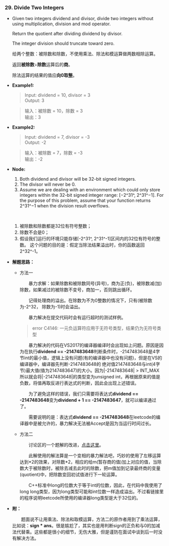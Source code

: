 ﻿### 29. Divide Two Integers

* Given two integers dividend and divisor, divide two integers 
  without using multiplication, division and mod operator.

  Return the quotient after dividing dividend by divisor.

  The integer division should truncate toward zero.

  给两个整数：被除数和除数，不使用乘法、除法和模运算做两数相除运算。

  返回**被除数**÷**除数**运算后的**商**。

  除法运算的结果的值应**向0取整**。

* **Example1:**
  
  >Input: dividend = 10, divisor = 3<br>
  >Output: 3
  
  >输入：被除数 = 10，除数 = 3<br>
  >输出：3
* **Example2:**

  >Input: dividend = 7, divisor = -3<br>
  >Output: -2

  >输入：被除数 = 7，除数 = -3<br>
  >输出：-2

* **Node:**

  1. Both dividend and divisor will be 32-bit signed integers.
  2. The divisor will never be 0.
  3. Assume we are dealing with an environment which could only 
     store integers within the 32-bit signed integer range: 
     [−2^31^,   2^31^−1]. For the purpose of this problem, 
     assume that your function returns 2^31^−1 when the division
     result overflows.

  &ensp;
  1. 被除数和除数都是32位有符号整数；
  2. 除数不会是0；
  3. 假设我们运行的环境只能存储[-2^31^, 2^31^-1]区间内的32位有符号的整数。
     这个问题的目的是：假定当除法结果溢出时，你的函数返回2^32^-1。

* **解题思路：**

  * 方法一
  
    &emsp;&emsp;暴力求解：如果除数和被除数同号(异号)，商为正(负)，被除数减(加)
    除数，如果减过的被除数不变号，商加一，否则跳出循环。

    &emsp;&emsp;记得处理商的溢出。在除数为不为0整数的情况下，只有(被除数为-2^32，
    除数为-1)时会溢出。
    
    &emsp;&emsp;暴力解决在提交代码时会有运行超时的测试样例。
    
    >error C4146: 一元负运算符应用于无符号类型，结果仍为无符号类型
    
    &emsp;&emsp;暴力解决的代码在VS2017的编译器编译时会出现如上问题。原因是因为在执行**dividend == -2147483648**判断条件时，-2147483648是4字节int的最小值，逻辑上没有问题(有的编译器中也没有问题)，但是在VS的编译器中，编译器先判断-2147483648的
    绝对值2147483648与int(4字节)最大值(值为2147483647)的大小。因为|-2147483648| > INT_MAX
    所以就会将|-2147483648|的类型变为unsigned int，再根据原来的值是负数，将值再取反进行表达式的判断，因此会出现上述错误。

    &emsp;&emsp;为了避免这样的错误，我们只需要将表达式**dividend == -2147483648**变为**dividend + 1 == -2147483647**，就可以编译通过了。
   
    &emsp;&emsp;需要说明的是：表达式**dividend == -2147483648**在leetcode的编译器中是被允许的，暴力解决无法被Accept是因为当运行时间过长。
    

  * 方法二
 
    &emsp;&emsp;讨论区的一个题解的改进，[点击这里](https://leetcode.com/problems/divide-two-integers/discuss/13407/C%2B%2B-bit-manipulations)。

    &emsp;&emsp;此解使用的解法算是一个变相的暴力解法吧，巧妙的使用了左移运算达到\*2的效果，对除数\*2，相应的给m(暂存商的值)加上对应的值，当除数大于被除数时，被除去减去此时的除数，把m值加到记录最终商的变量(quotient)中，把除数变回初试值进行下一轮运算。
    
    &emsp;&emsp;C++标准中long的位数大于等于int的位数，因此，在代码中我使用了long long类型，因为long类型可能和int位数一样造成溢出。不过看链接里的程序说明leetcode所使用的编译器long类型是大于32位的。
    
* **附：**

  &emsp;&emsp;题面说不让用乘法、除法和取模运算，方法二的原作者用到了乘法运算，比如说：**sign * ans**。很是尴尬了，其实也是用判断sign的正负和与0的加减法代替乘。这些都是很小的细节，无伤大雅，但是谨防在面试中谈到后一时没有解决方法。
  
    